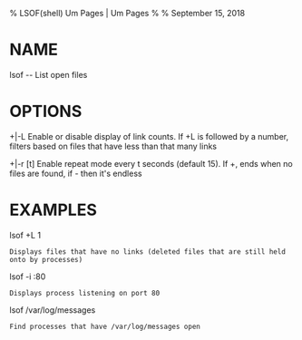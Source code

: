 % LSOF(shell) Um Pages | Um Pages
% 
% September 15, 2018
# NAME
lsof -- List open files

# OPTIONS

+|-L
    Enable or disable display of link counts. If +L is followed by a number, filters based on files that have less than that many links

+|-r [t]
    Enable repeat mode every t seconds (default 15). If +, ends when no files are found, if - then it's endless

# EXAMPLES

lsof +L 1

    Displays files that have no links (deleted files that are still held onto by processes)

lsof -i :80

    Displays process listening on port 80

lsof /var/log/messages

    Find processes that have /var/log/messages open
